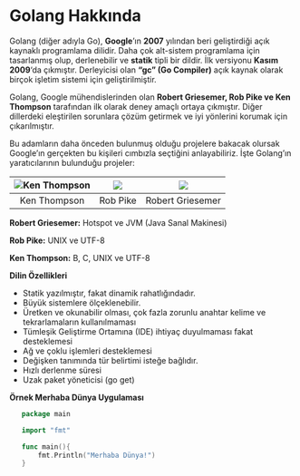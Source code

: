 # Golang Hakkında

Golang \(diğer adıyla Go\), **Google**’ın **2007** yılından beri geliştirdiği açık kaynaklı programlama dilidir. Daha çok alt-sistem programlama için tasarlanmış olup, derlenebilir ve **statik** tipli bir dildir. İlk versiyonu **Kasım 2009**‘da çıkmıştır. Derleyicisi olan **“gc” \(Go Compiler\)** açık kaynak olarak birçok işletim sistemi için geliştirilmiştir.

Golang, Google mühendislerinden olan **Robert Griesemer, Rob Pike ve Ken Thompson** tarafından ilk olarak deney amaçlı ortaya çıkmıştır. Diğer dillerdeki eleştirilen sorunlara çözüm getirmek ve iyi yönlerini korumak için çıkarılmıştır.

Bu adamların daha önceden bulunmuş olduğu projelere bakacak olursak Google’ın gerçekten bu kişileri cımbızla seçtiğini anlayabiliriz. İşte Golang’ın yaratıcılarının bulunduğu projeler:

| ![Ken Thompson](../.gitbook/assets/ken.png) | ![](https://blobscdn.gitbook.com/v0/b/gitbook-28427.appspot.com/o/assets%2F-LzCwvXTkWXBKIvbtzHZ%2F-LzDHbwlJmPgsn4Tr4UZ%2F-LzDIhOVf5_XFkT90LKM%2Frob.jpg?alt=media&token=c11be5e1-d017-4f10-b361-953ee37b1ca2) | ![](../.gitbook/assets/robert.png) |
| :---: | :---: | :---: |
| Ken Thompson | Rob Pike | Robert Griesemer |

**Robert Griesemer:** Hotspot ve JVM \(Java Sanal Makinesi\)

**Rob Pike:** UNIX ve UTF-8

**Ken Thompson:** B, C, UNIX ve UTF-8

**Dilin Özellikleri**

* Statik yazılmıştır, fakat dinamik rahatlığındadır.
* Büyük sistemlere ölçeklenebilir.
* Üretken ve okunabilir olması, çok fazla zorunlu anahtar kelime ve tekrarlamaların kullanılmaması
* Tümleşik Geliştirme Ortamına \(IDE\) ihtiyaç duyulmaması fakat desteklemesi
* Ağ ve çoklu işlemleri desteklemesi
* Değişken tanımında tür belirtimi isteğe bağlıdır.
* Hızlı derlenme süresi
* Uzak paket yöneticisi \(go get\)

**Örnek Merhaba Dünya Uygulaması**

```go
   package main

   import "fmt"

   func main(){
       fmt.Println("Merhaba Dünya!")
   }
```

